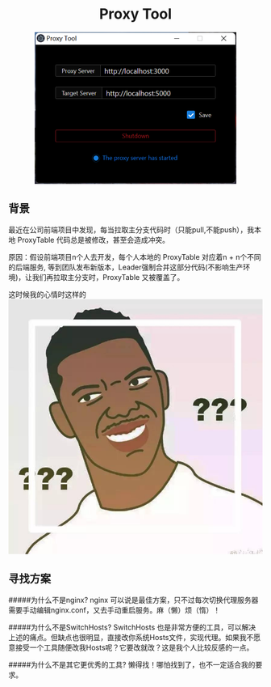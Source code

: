 <center><h1>Proxy Tool</h1></center>
<center><img src="./y.png" width="400"/></center>

## 背景

最近在公司前端项目中发现，每当拉取主分支代码时（只能pull,不能push），我本地 ProxyTable 代码总是被修改，甚至会造成冲突。

原因：假设前端项目n个人去开发，每个人本地的 ProxyTable 对应着n + n个不同的后端服务, 等到团队发布新版本，Leader强制合并这部分代码(不影响生产环境)，让我们再拉取主分支时，ProxyTable 又被覆盖了。

这时候我的心情时这样的
![](./x.jpg)


## 寻找方案
#####为什么不是nginx?
nginx 可以说是最佳方案，只不过每次切换代理服务器需要手动编辑nginx.conf，又去手动重启服务。麻（懒）烦（惰）！

#####为什么不是SwitchHosts?
SwitchHosts 也是非常方便的工具，可以解决上述的痛点。但缺点也很明显，直接改你系统Hosts文件，实现代理。如果我不愿意接受一个工具随便改我Hosts呢？它要改就改？这是我个人比较反感的一点。

#####为什么不是其它更优秀的工具?
懒得找！哪怕找到了，也不一定适合我的要求。
